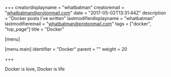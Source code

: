 +++
creatordisplayname = "whatbatman"
creatoremail = "whatbatman@protonmail.com"
date = "2017-05-02T13:31:44Z"
description = "Docker posts I've written"
lastmodifierdisplayname = "whatbatman"
lastmodifieremail = "whatbatman@protonmail.com"
tags = ["docker", "top_page"]
title = "Docker"

[menu]

  [menu.main]
    identifier = "Docker"
    parent = ""
    weight = 20

+++

Docker is love, Docker is life
